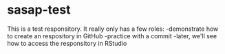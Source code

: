 # sasap-test
This is a test responsitory. It really only has a few roles:
-demonstrate how to create an respository in GitHub
-practice with a commit
-later, we'll see how to access the responsitory in RStudio

